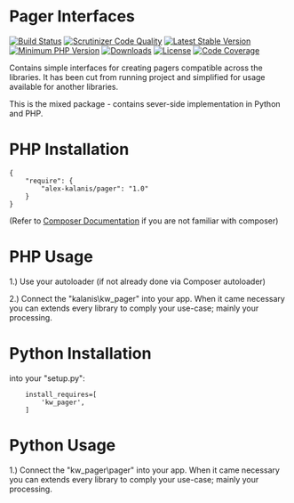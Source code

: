 Pager Interfaces
================

[![Build Status](https://travis-ci.org/alex-kalanis/pager.svg?branch=master)](https://travis-ci.org/alex-kalanis/pager)
[![Scrutinizer Code Quality](https://scrutinizer-ci.com/g/alex-kalanis/pager/badges/quality-score.png?b=master)](https://scrutinizer-ci.com/g/alex-kalanis/pager/?branch=master)
[![Latest Stable Version](https://poser.pugx.org/alex-kalanis/pager/v/stable.svg?v=1)](https://packagist.org/packages/alex-kalanis/pager)
[![Minimum PHP Version](https://img.shields.io/badge/php-%3E%3D%207.3-8892BF.svg)](https://php.net/)
[![Downloads](https://img.shields.io/packagist/dt/alex-kalanis/pager.svg?v1)](https://packagist.org/packages/alex-kalanis/pager)
[![License](https://poser.pugx.org/alex-kalanis/pager/license.svg?v=1)](https://packagist.org/packages/alex-kalanis/pager)
[![Code Coverage](https://scrutinizer-ci.com/g/alex-kalanis/pager/badges/coverage.png?b=master&v=1)](https://scrutinizer-ci.com/g/alex-kalanis/pager/?branch=master)

Contains simple interfaces for creating pagers compatible across the libraries.
It has been cut from running project and simplified for usage available for another
libraries.

This is the mixed package - contains sever-side implementation in Python and PHP.

# PHP Installation

```
{
    "require": {
        "alex-kalanis/pager": "1.0"
    }
}
```

(Refer to [Composer Documentation](https://github.com/composer/composer/blob/master/doc/00-intro.md#introduction) if you are not
familiar with composer)


# PHP Usage

1.) Use your autoloader (if not already done via Composer autoloader)

2.) Connect the "kalanis\kw_pager" into your app. When it came necessary
you can extends every library to comply your use-case; mainly your processing.

# Python Installation

into your "setup.py":

```
    install_requires=[
        'kw_pager',
    ]
```

# Python Usage

1.) Connect the "kw_pager\pager" into your app. When it came necessary
you can extends every library to comply your use-case; mainly your processing.
